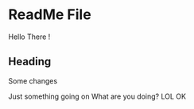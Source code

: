 # ReadMe File
Hello There !

## Heading
Some changes

Just something going on
What are you doing?
LOL 
OK
